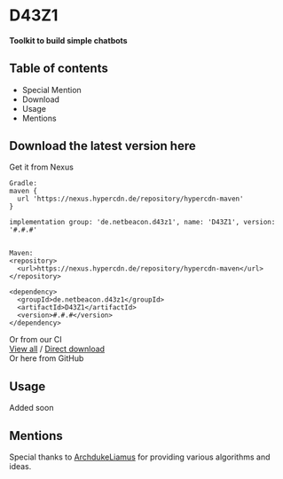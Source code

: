# D43Z1
#### Toolkit to build simple chatbots

## Table of contents
- Special Mention 
- Download
- Usage
- Mentions

## Download the latest version here
Get it from Nexus
```
Gradle:
maven {
  url 'https://nexus.hypercdn.de/repository/hypercdn-maven'
}

implementation group: 'de.netbeacon.d43z1', name: 'D43Z1', version: '#.#.#'


Maven:
<repository>
  <url>https://nexus.hypercdn.de/repository/hypercdn-maven</url>
</repository>

<dependency>
  <groupId>de.netbeacon.d43z1</groupId>
  <artifactId>D43Z1</artifactId>
  <version>#.#.#</version>
</dependency>
```
Or from our CI  
[View all](https://ci.netbeacon.de/viewType.html?buildTypeId=Netbeacon_Miscellaneous_D43z1ChatbotToolkit) /
[Direct download](https://ci.netbeacon.de/repository/download/Netbeacon_Miscellaneous_D43z1ChatbotToolkit/latest.lastSuccessful/D43Z1_latest.jar)  
Or here from GitHub

## Usage

Added soon

## Mentions
Special thanks to [ArchdukeLiamus](http://github.com/ArchdukeLiamus/) for providing various algorithms and ideas. 
